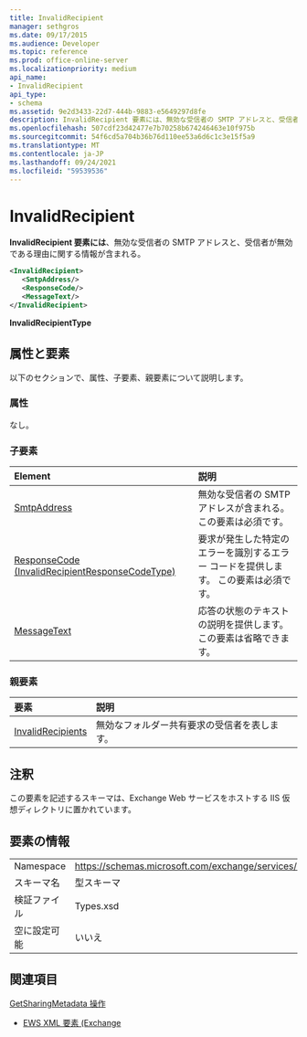 ```yaml
---
title: InvalidRecipient
manager: sethgros
ms.date: 09/17/2015
ms.audience: Developer
ms.topic: reference
ms.prod: office-online-server
ms.localizationpriority: medium
api_name:
- InvalidRecipient
api_type:
- schema
ms.assetid: 9e2d3433-22d7-444b-9883-e5649297d8fe
description: InvalidRecipient 要素には、無効な受信者の SMTP アドレスと、受信者が無効である理由に関する情報が含まれる。
ms.openlocfilehash: 507cdf23d42477e7b70258b674246463e10f975b
ms.sourcegitcommit: 54f6cd5a704b36b76d110ee53a6d6c1c3e15f5a9
ms.translationtype: MT
ms.contentlocale: ja-JP
ms.lasthandoff: 09/24/2021
ms.locfileid: "59539536"
---
```

# <a name="invalidrecipient"></a>InvalidRecipient

**InvalidRecipient 要素には**、無効な受信者の SMTP アドレスと、受信者が無効である理由に関する情報が含まれる。 
  
```XML
<InvalidRecipient>
   <SmtpAddress/>
   <ResponseCode/>
   <MessageText/>
</InvalidRecipient>

```

 **InvalidRecipientType**
## <a name="attributes-and-elements"></a>属性と要素

以下のセクションで、属性、子要素、親要素について説明します。
  
### <a name="attributes"></a>属性

なし。
  
### <a name="child-elements"></a>子要素

|**Element**|**説明**|
|:-----|:-----|
|[SmtpAddress](smtpaddress.md) <br/> |無効な受信者の SMTP アドレスが含まれる。 この要素は必須です。  <br/> |
|[ResponseCode (InvalidRecipientResponseCodeType)](responsecode-invalidrecipientresponsecodetype.md) <br/> |要求が発生した特定のエラーを識別するエラー コードを提供します。 この要素は必須です。  <br/> |
|[MessageText](messagetext.md) <br/> |応答の状態のテキストの説明を提供します。 この要素は省略できます。  <br/> |
   
### <a name="parent-elements"></a>親要素

|**要素**|**説明**|
|:-----|:-----|
|[InvalidRecipients](invalidrecipients.md) <br/> |無効なフォルダー共有要求の受信者を表します。  <br/> |
   
## <a name="remarks"></a>注釈

この要素を記述するスキーマは、Exchange Web サービスをホストする IIS 仮想ディレクトリに置かれています。
  
## <a name="element-information"></a>要素の情報

|||
|:-----|:-----|
|Namespace  <br/> |https://schemas.microsoft.com/exchange/services/2006/types  <br/> |
|スキーマ名  <br/> |型スキーマ  <br/> |
|検証ファイル  <br/> |Types.xsd  <br/> |
|空に設定可能  <br/> |いいえ  <br/> |
   
## <a name="see-also"></a>関連項目



[GetSharingMetadata 操作](getsharingmetadata-operation.md)


- [EWS XML 要素 (Exchange](ews-xml-elements-in-exchange.md)


